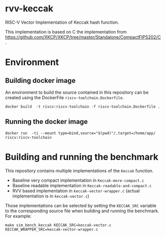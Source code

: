 # rvv-keccak
RISC-V Vector Implementation of Keccak hash function.

This implementation is based on C the implementation from https://github.com/XKCP/XKCP/tree/master/Standalone/CompactFIPS202/C.


# Environment

## Building docker image

An environment to build the source contained in this repository can be created using the DockerFile `riscv-toolchain.Dockerfile`.

```
docker build  -t riscv:riscv-toolchain -f riscv-toolchain.Dockerfile .
```

## Running the docker image

```
docker run  -ti --mount type=bind,source="$(pwd)"/,target=/home/app/ riscv:riscv-toolchain
```

# Building and running the benchmark

This repository contains multiple implementations of the `Keccak` function.

- Baseline very compact implementation in `Keccak-more-compact.c`
- Baseline readable implementation in `Keccak-readable-and-compact.c`
- RVV based implementation in `keccak-vector-wrapper.c` (actual implementation is in `keccak-vector.c`)


Those implementations can be selected by setting the `KECCAK_SRC` variable to the corresponding source file when building and running the benchmark.
For example:

```
make sim_bench_keccak KECCAK_SRC=keccak-vector.c KECCAK_WRAPPER_SRC=keccak-vector-wrapper.c
```